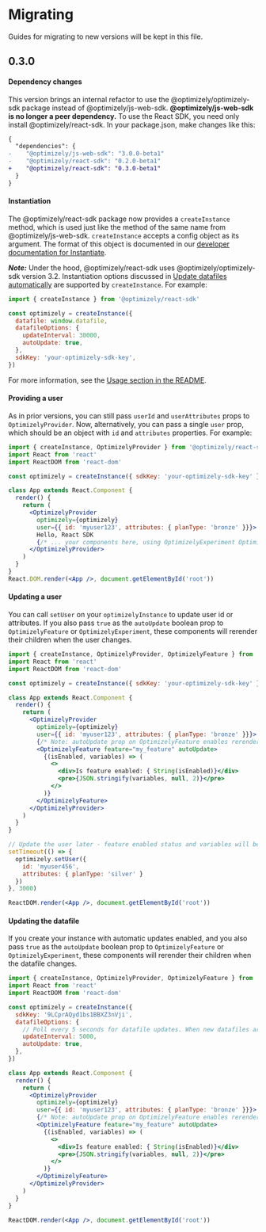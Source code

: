 # Migrating
Guides for migrating to new versions will be kept in this file.
## 0.3.0
#### Dependency changes
This version brings an internal refactor to use the @optimizely/optimizely-sdk package instead of @optimizely/js-web-sdk.
**@optimizely/js-web-sdk is no longer a peer dependency.** To use the React SDK, you need only install @optimizely/react-sdk. In your package.json, make changes like this:
```diff
{
  "dependencies": {
-    "@optimizely/js-web-sdk": "3.0.0-beta1"
-    "@optimizely/react-sdk": "0.2.0-beta1"
+    "@optimizely/react-sdk": "0.3.0-beta1"
  }
}
```
#### Instantiation
The @optimizely/react-sdk package now provides a `createInstance` method, which is used just like the method of the same name from @optimizely/js-web-sdk. `createInstance` accepts a config object as its argument. The format of this object is documented in our [developer documentation for Instantiate](https://docs.developers.optimizely.com/full-stack/docs/instantiate).

***Note:*** Under the hood, @optimizely/react-sdk uses @optimizely/optimizely-sdk version 3.2. Instantiation options discussed in [Update datafiles automatically](https://docs.developers.optimizely.com/full-stack/docs/update-datafiles-automatically) are supported by `createInstance`. For example:
```js
import { createInstance } from '@optimizely/react-sdk'

const optimizely = createInstance({
  datafile: window.datafile,
  datafileOptions: {
    updateInterval: 30000,
    autoUpdate: true,
  },
  sdkKey: 'your-optimizely-sdk-key',
})
```
For more information, see the [Usage section in the README](./README.md#usage).

#### Providing a user
As in prior versions, you can still pass `userId` and `userAttributes` props to `OptimizelyProvider`. Now, alternatively, you can pass a single `user` prop, which should be an object with `id` and `attributes` properties. For example:
```jsx
import { createInstance, OptimizelyProvider } from '@optimizely/react-sdk'
import React from 'react'
import ReactDOM from 'react-dom'

const optimizely = createInstance({ sdkKey: 'your-optimizely-sdk-key' })

class App extends React.Component {
  render() {
    return (
      <OptimizelyProvider
        optimizely={optimizely}
        user={{ id: 'myuser123', attributes: { planType: 'bronze' }}}>
        Hello, React SDK
        {/* ... your components here, using OptimizelyExperiment OptimizelyFeature, or withOptimizely... */}
      </OptimizelyProvider>
    )
  }
}
React.DOM.render(<App />, document.getElementById('root'))
```
#### Updating a user
You can call `setUser` on your `optimizelyInstance` to update user id or attributes. If you also pass `true` as the `autoUpdate` boolean prop to `OptimizelyFeature` or `OptimizelyExperiment`, these components will rerender their children when the user changes.
```jsx
import { createInstance, OptimizelyProvider, OptimizelyFeature } from '@optimizely/react-sdk'
import React from 'react'
import ReactDOM from 'react-dom'

const optimizely = createInstance({ sdkKey: 'your-optimizely-sdk-key' })

class App extends React.Component {
  render() {
    return (
      <OptimizelyProvider
        optimizely={optimizely}
        user={{ id: 'myuser123', attributes: { planType: 'bronze' }}}>
        {/* Note: autoUpdate prop on OptimizelyFeature enables rerendering upon user change */}
        <OptimizelyFeature feature="my_feature" autoUpdate>
          {(isEnabled, variables) => (
            <>
              <div>Is feature enabled: { String(isEnabled)}</div>
              <pre>{JSON.stringify(variables, null, 2)}</pre>
            </>
          )}
        </OptimizelyFeature>
      </OptimizelyProvider>
    )
  }
}

// Update the user later - feature enabled status and variables will be reevaluated, and children will be rerendered
setTimeout(() => {
  optimizely.setUser({
    id: 'myuser456',
    attributes: { planType: 'silver' }
  })
}, 3000)

ReactDOM.render(<App />, document.getElementById('root'))
```
#### Updating the datafile
If you create your instance with automatic updates enabled, and you also pass `true` as the `autoUpdate` boolean prop to `OptimizelyFeature` or `OptimizelyExperiment`, these components will rerender their children when the datafile changes.
```jsx
import { createInstance, OptimizelyProvider, OptimizelyFeature } from '@optimizely/react-sdk'
import React from 'react'
import ReactDOM from 'react-dom'

const optimizely = createInstance({
  sdkKey: '9LCprAQyd1bs1BBXZ3nVji',
  datafileOptions: {
    // Poll every 5 seconds for datafile updates. When new datafiles are received, children will be rerendered
    updateInterval: 5000,
    autoUpdate: true,
  },
})

class App extends React.Component {
  render() {
    return (
      <OptimizelyProvider
        optimizely={optimizely}
        user={{ id: 'myuser123', attributes: { planType: 'bronze' }}}>
        {/* Note: autoUpdate prop on OptimizelyFeature enables rerendering upon datafile update */}
        <OptimizelyFeature feature="my_feature" autoUpdate>
          {(isEnabled, variables) => (
            <>
              <div>Is feature enabled: { String(isEnabled)}</div>
              <pre>{JSON.stringify(variables, null, 2)}</pre>
            </>
          )}
        </OptimizelyFeature>
      </OptimizelyProvider>
    )
  }
}

ReactDOM.render(<App />, document.getElementById('root'))
```
